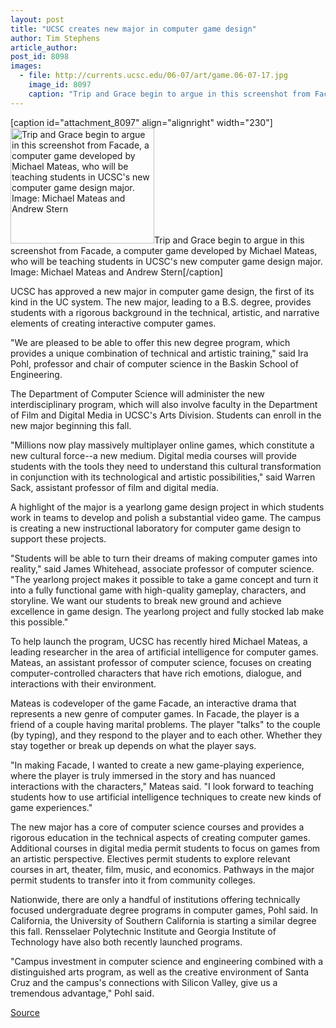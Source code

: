 ```yaml
---
layout: post
title: "UCSC creates new major in computer game design"
author: Tim Stephens
article_author: 
post_id: 8098
images:
  - file: http://currents.ucsc.edu/06-07/art/game.06-07-17.jpg
    image_id: 8097
    caption: "Trip and Grace begin to argue in this screenshot from Facade, a computer game developed by Michael Mateas, who will be teaching students in UCSC's new computer game design major. Image: Michael Mateas and Andrew Stern"
---
```


[caption id="attachment_8097" align="alignright" width="230"]<a href="http://dev-ucsc-news.pantheonsite.io/wp-content/uploads/2006/07/game.06-07-17.jpg"><img class="size-full wp-image-8097" src="http://dev-ucsc-news.pantheonsite.io/wp-content/uploads/2006/07/game.06-07-17.jpg" alt="Trip and Grace begin to argue in this screenshot from Facade, a computer game developed by Michael Mateas, who will be teaching students in UCSC's new computer game design major. Image: Michael Mateas and Andrew Stern" width="230" height="185" /></a>Trip and Grace begin to argue in this screenshot from Facade, a computer game developed by Michael Mateas, who will be teaching students in UCSC's new computer game design major. Image: Michael Mateas and Andrew Stern[/caption]
<a name="content" id="content"></a>
<p>
  UCSC has approved a new major in computer game design, the first of its kind in the UC system. The new major, leading to a B.S. degree, provides students with a rigorous background in the technical, artistic, and narrative elements of creating interactive computer games.
</p>
<p>
  "We are pleased to be able to offer this new degree program, which provides a unique combination of technical and artistic training," said Ira Pohl, professor and chair of computer science in the Baskin School of Engineering.
</p>
<p>
  The Department of Computer Science will administer the new interdisciplinary program, which will also involve faculty in the Department of Film and Digital Media in UCSC's Arts Division. Students can enroll in the new major beginning this fall.
</p>
<p>
  "Millions now play massively multiplayer online games, which constitute a new cultural force--a new medium. Digital media courses will provide students with the tools they need to understand this cultural transformation in conjunction with its technological and artistic possibilities," said Warren Sack, assistant professor of film and digital media.
</p>
<p>
  A highlight of the major is a yearlong game design project in which students work in teams to develop and polish a substantial video game. The campus is creating a new instructional laboratory for computer game design to support these projects.
</p>
<p>
  "Students will be able to turn their dreams of making computer games into reality," said James Whitehead, associate professor of computer science. "The yearlong project makes it possible to take a game concept and turn it into a fully functional game with high-quality gameplay, characters, and storyline. We want our students to break new ground and achieve excellence in game design. The yearlong project and fully stocked lab make this possible."
</p>
<p>
  To help launch the program, UCSC has recently hired Michael Mateas, a leading researcher in the area of artificial intelligence for computer games. Mateas, an assistant professor of computer science, focuses on creating computer-controlled characters that have rich emotions, dialogue, and interactions with their environment.
</p>
<p>
  Mateas is codeveloper of the game Facade, an interactive drama that represents a new genre of computer games. In Facade, the player is a friend of a couple having marital problems. The player "talks" to the couple (by typing), and they respond to the player and to each other. Whether they stay together or break up depends on what the player says.
</p>
<p>
  "In making Facade, I wanted to create a new game-playing experience, where the player is truly immersed in the story and has nuanced interactions with the characters," Mateas said. "I look forward to teaching students how to use artificial intelligence techniques to create new kinds of game experiences."
</p>
<p>
  The new major has a core of computer science courses and provides a rigorous education in the technical aspects of creating computer games. Additional courses in digital media permit students to focus on games from an artistic perspective. Electives permit students to explore relevant courses in art, theater, film, music, and economics. Pathways in the major permit students to transfer into it from community colleges.
</p>
<p>
  Nationwide, there are only a handful of institutions offering technically focused undergraduate degree programs in computer games, Pohl said. In California, the University of Southern California is starting a similar degree this fall. Rensselaer Polytechnic Institute and Georgia Institute of Technology have also both recently launched programs.
</p>
<p>
  "Campus investment in computer science and engineering combined with a distinguished arts program, as well as the creative environment of Santa Cruz and the campus's connections with Silicon Valley, give us a tremendous advantage," Pohl said.
</p>
<p><a href="http://www1.ucsc.edu/currents/06-07/07-17/games.asp" title="Permalink to games">Source</a></p>
